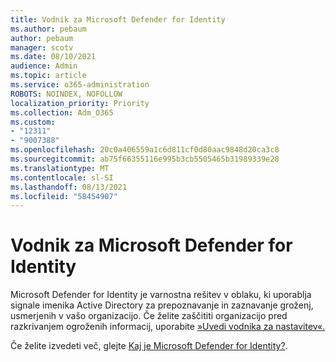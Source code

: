 ```yaml
---
title: Vodnik za Microsoft Defender for Identity
ms.author: pebaum
author: pebaum
manager: scotv
ms.date: 08/10/2021
audience: Admin
ms.topic: article
ms.service: o365-administration
ROBOTS: NOINDEX, NOFOLLOW
localization_priority: Priority
ms.collection: Adm_O365
ms.custom:
- "12311"
- "9007388"
ms.openlocfilehash: 20c0a406559a1c6d811cf0d80aac9848d20ca3c8
ms.sourcegitcommit: ab75f66355116e995b3cb5505465b31989339e28
ms.translationtype: MT
ms.contentlocale: sl-SI
ms.lasthandoff: 08/13/2021
ms.locfileid: "58454907"
---
```

# <a name="microsoft-defender-for-identity-guide"></a>Vodnik za Microsoft Defender for Identity

Microsoft Defender for Identity je varnostna rešitev v oblaku, ki uporablja signale imenika Active Directory za prepoznavanje in zaznavanje groženj, usmerjenih v vašo organizacijo. Če želite zaščititi organizacijo pred razkrivanjem ogroženih informacij, uporabite [»Uvedi vodnika za nastavitev«.](https://portal.office.com/adminportal/home?#/modernonboarding/microsoftdefenderforidentitysetupguide) 

Če želite izvedeti več, glejte [Kaj je Microsoft Defender for Identity?](https://docs.microsoft.com/defender-for-identity/what-is).  


